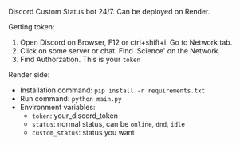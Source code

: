 Discord Custom Status bot 24/7. Can be deployed on Render.

Getting token:
1. Open Discord on Browser, F12 or ctrl+shift+i. Go to Network tab. 
2. Click on some server or chat. Find 'Science' on the Network.
3. Find Authorzation. This is your `token`

Render side:
- Installation command: `pip install -r requirements.txt`
- Run command: `python main.py`
- Environment variables:
  - `token`: your_discord_token
  - `status`: normal status, can be `online`, `dnd`, `idle`
  - `custom_status`: status you want
